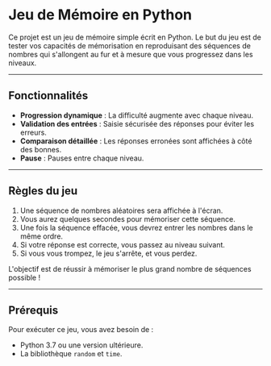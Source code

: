 # Jeu de Mémoire en Python

Ce projet est un jeu de mémoire simple écrit en Python. Le but du jeu est de tester vos capacités de mémorisation en reproduisant des séquences de nombres qui s'allongent au fur et à mesure que vous progressez dans les niveaux.

---

## Fonctionnalités

- **Progression dynamique** : La difficulté augmente avec chaque niveau.
- **Validation des entrées** : Saisie sécurisée des réponses pour éviter les erreurs.
- **Comparaison détaillée** : Les réponses erronées sont affichées à côté des bonnes.
- **Pause** : Pauses entre chaque niveau.

---

## Règles du jeu

1. Une séquence de nombres aléatoires sera affichée à l'écran.
2. Vous aurez quelques secondes pour mémoriser cette séquence.
3. Une fois la séquence effacée, vous devrez entrer les nombres dans le même ordre.
4. Si votre réponse est correcte, vous passez au niveau suivant.
5. Si vous vous trompez, le jeu s'arrête, et vous perdez.

L'objectif est de réussir à mémoriser le plus grand nombre de séquences possible !

---

## Prérequis

Pour exécuter ce jeu, vous avez besoin de :

- Python 3.7 ou une version ultérieure.
- La bibliothèque `random` et `time`.
